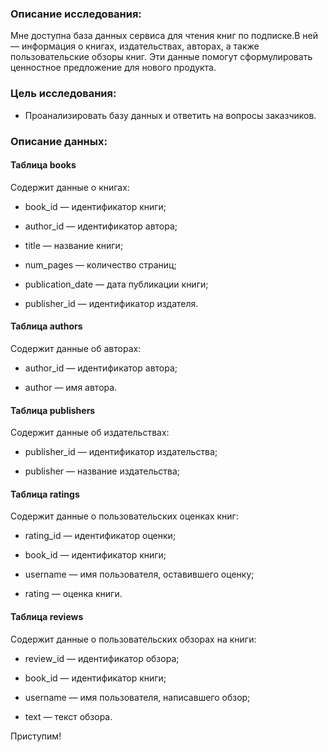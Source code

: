 ### Описание исследования:
    
Мне доступна база данных сервиса для чтения книг по подписке.В ней — информация о книгах, издательствах, авторах, а также пользовательские обзоры книг. Эти данные помогут сформулировать ценностное предложение для нового продукта.


### Цель исследования:
    
    
- Проанализировать  базу данных и ответить на вопросы заказчиков.
    
    
### Описание данных:
    
#### Таблица books
    
Содержит данные о книгах:
    
    
- book_id — идентификатор книги;
    
    
- author_id — идентификатор автора;
    
    
- title — название книги;
    
    
- num_pages — количество страниц;
    
    
- publication_date — дата публикации книги;
    
   
- publisher_id — идентификатор издателя.
    
    
#### Таблица authors
    
    
Содержит данные об авторах:
    
    
- author_id — идентификатор автора;
    
    
- author — имя автора.
    
    
#### Таблица publishers
    
    
Содержит данные об издательствах:
    
    
- publisher_id — идентификатор издательства;
    
    
- publisher — название издательства;
    
    
#### Таблица ratings
    
    
Содержит данные о пользовательских оценках книг:
    
    
- rating_id — идентификатор оценки;
    
- book_id — идентификатор книги;
    
    
- username — имя пользователя, оставившего оценку;
    
    
- rating — оценка книги.
    
    
#### Таблица reviews
    
    
Содержит данные о пользовательских обзорах на книги:
    
    
- review_id — идентификатор обзора;
    
    
- book_id — идентификатор книги;
    
    
- username — имя пользователя, написавшего обзор;
    
    
- text — текст обзора.
    
Приступим!
